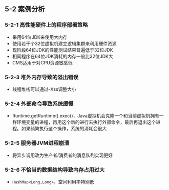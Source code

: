 ## 5-2 案例分析

### 5-2-1 高性能硬件上的程序部署策略

- 采用64位JDK来使用大内存
- 使用若干个32位虚拟机建立逻辑集群来利用硬件资源
- 现阶段64位JDK的性能测试结果普遍低于32位JDK
- 相同程序在64位JDK消耗的内存一般比32位JDK大
- CMS适用于对CPU资源敏感低

### 5-2-3 堆外内存导致的溢出错误

- 线程堆栈可以通过-Xss调整大小

### 5-2-4 外部命令导致系统缓慢

- Runtime.getRuntime().exec()，Java虚拟机会克隆一个和当前虚拟机拥有一样环境变量的进程，再用这个新的进行去执行外部命令，最后再退出这个进程。如果频繁执行这个操作，系统的消耗会很大

### 5-2-5 服务器JVM进程崩溃

- 将异步调用改为生产者/消费者的消息队列实现更好

### 5-2-6 不恰当的数据结构导致内存占用过大

- `HashMap<Long,Long>`，空间利用率特别低 